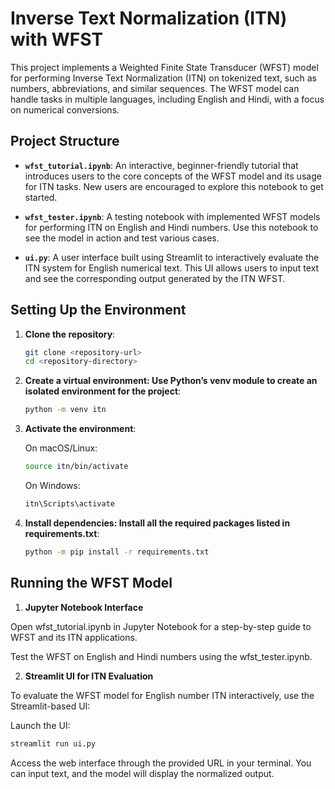 # Inverse Text Normalization (ITN) with WFST

This project implements a Weighted Finite State Transducer (WFST) model for performing Inverse Text Normalization (ITN) on tokenized text, such as numbers, abbreviations, and similar sequences. The WFST model can handle tasks in multiple languages, including English and Hindi, with a focus on numerical conversions.

## Project Structure

- **`wfst_tutorial.ipynb`**: An interactive, beginner-friendly tutorial that introduces users to the core concepts of the WFST model and its usage for ITN tasks. New users are encouraged to explore this notebook to get started.
  
- **`wfst_tester.ipynb`**: A testing notebook with implemented WFST models for performing ITN on English and Hindi numbers. Use this notebook to see the model in action and test various cases.

- **`ui.py`**: A user interface built using Streamlit to interactively evaluate the ITN system for English numerical text. This UI allows users to input text and see the corresponding output generated by the ITN WFST.

## Setting Up the Environment

1. **Clone the repository**:
   ```bash
   git clone <repository-url>
   cd <repository-directory>
   ```

2. **Create a virtual environment: Use Python’s venv module to create an isolated environment for the project**:
   ```bash
   python -m venv itn
   ```

3. **Activate the environment**:

     On macOS/Linux:
     ```bash
     source itn/bin/activate
     ```
     On Windows:
     ```bash
     itn\Scripts\activate
     ```

5. **Install dependencies: Install all the required packages listed in requirements.txt**:
     ```bash
     python -m pip install -r requirements.txt
     ```

## Running the WFST Model

1. **Jupyter Notebook Interface**

Open wfst_tutorial.ipynb in Jupyter Notebook for a step-by-step guide to WFST and its ITN applications.

Test the WFST on English and Hindi numbers using the wfst_tester.ipynb.

2. **Streamlit UI for ITN Evaluation**

To evaluate the WFST model for English number ITN interactively, use the Streamlit-based UI:

   Launch the UI:
  ```bash
  streamlit run ui.py
  ```
Access the web interface through the provided URL in your terminal. You can input text, and the model will display the normalized output.
